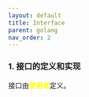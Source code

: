 ```yaml
---
layout: default
title: Interface
parent: golang
nav_order: 2
---
```


### 1. 接口的定义和实现
接口由<span style="color:yellow">**使用者**</span>定义。